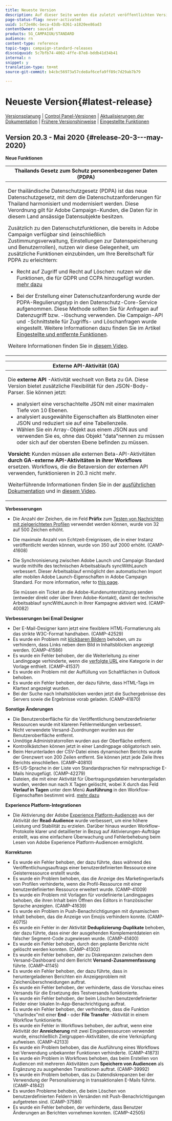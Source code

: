```yaml
---
title: Neueste Version
description: Auf dieser Seite werden die zuletzt veröffentlichten Versionen von Adobe Campaign Standard aufgelistet.
page-status-flag: never-activated
uuid: 1cf2e40c-beca-43db-8261-a1820ee86ad3
contentOwner: sauviat
products: SG_CAMPAIGN/STANDARD
audience: rn
content-type: reference
topic-tags: campaign-standard-releases
discoiquuid: 5c7bfb74-4002-4ffe-87e8-bddb41d34b41
internal: n
snippet: y
translation-type: tm+mt
source-git-commit: b4cbc56973a57cde8af6cefa9ff89c7d29ab7b79

---
```



# Neueste Version{#latest-release}

[Versionsplanung](../../rn/using/release-planning.md) | [Control Panel-Versionen](https://docs.adobe.com/content/help/de-DE/control-panel/using/release-notes.html) | [Aktualisierungen der Dokumentation](../../rn/using/documentation-updates.md) | [Frühere Versionshinweise](../../rn/using/release-notes-2020.md) | [Eingestellte Funktionen](../../rn/using/deprecated-features.md)

## Version 20.3 - Mai 2020    {#release-20-3---may-2020}

**Neue Funktionen**

<table> 
<thead> 
<tr> 
<th> <strong>Thailands Gesetz zum Schutz personenbezogener Daten (PDPA)</strong><br /> </th> 
</tr> 
</thead> 
<tbody> 
<tr> 
<td> <p>Der thailändische Datenschutzgesetz (PDPA) ist das neue Datenschutzgesetz, mit dem die Datenschutzanforderungen für Thailand harmonisiert und modernisiert werden. Diese Verordnung gilt für Adobe Campaign-Kunden, die Daten für in diesem Land ansässige Datensubjekte besitzen.</p>
<p>Zusätzlich zu den Datenschutzfunktionen, die bereits in Adobe Campaign verfügbar sind (einschließlich Zustimmungsverwaltung, Einstellungen zur Datenspeicherung und Benutzerrollen), nutzen wir diese Gelegenheit, um zusätzliche Funktionen einzubinden, um Ihre Bereitschaft für PDPA zu erleichtern:</p>
<ul>
<li>Recht auf Zugriff und Recht auf Löschen: nutzen wir die Funktionen, die für GDPR und CCPA hinzugefügt wurden. <a href="https://helpx.adobe.com/content/help/de/campaign/kb/acs-privacy.html#righttoaccess">mehr dazu</a> </li>
<li><p>Bei der Erstellung einer Datenschutzanforderung wurde der PDPA-Regulierungstyp in den Datenschutz-Core-Service aufgenommen. Diese Methode sollten Sie für Anfragen auf Datenzugriff bzw. -löschung verwenden. Die Campaign-API und -Schnittstelle für Zugriffs- und Löschanfragen wurde eingestellt.  Weitere Informationen dazu finden Sie im Artikel <a href="../../rn/using/deprecated-features.md">Eingestellte und entfernte Funktionen</a>.</p></li>
</ul>
<p>Weitere Informationen finden Sie in <a href="https://docs.adobe.com/content/help/en/campaign-learn/campaign-standard-tutorials/privacy/privacy-overview.html">diesem Video</a>.</p>
</td> 
</tr> 
</tbody> 
</table>

<table> 
<thead> 
<tr> 
<th> <strong>Externe API-Aktivität (GA)</strong><br /> </th> 
</tr> 
</thead> 
<tbody> 
<tr> 
  <td> <p>Die <strong>externe API</strong> -Aktivität wechselt von Beta zu GA. Diese Version bietet zusätzliche Flexibilität für den JSON-Body-Parser. Sie können jetzt:</p>
<ul>
<li>analysiert eine verschachtelte JSON mit einer maximalen Tiefe von 10 Ebenen. </li>
<li>analysiert ausgewählte Eigenschaften als Blattknoten einer JSON und reduziert sie auf eine Tabellenzeile.</li>
<li>Wählen Sie ein Array-Objekt aus einem JSON aus und verwenden Sie es, ohne das Objekt "data"nennen zu müssen oder sich auf der obersten Ebene befinden zu müssen.</li>
</ul>
<p><strong>Vorsicht:</strong> Kunden müssen alle externen Beta-API-Aktivitäten <strong>durch GA-externe API-Aktivitäten in ihrer Workflows</strong> ersetzen.  Workflows, die die Betaversion der externen API verwenden, funktionieren in 20.3 nicht mehr.</p>
<p>Weiterführende Informationen finden Sie in der <a href="../../automating/using/external-api.md">ausführlichen Dokumentation</a> und in <a href="https://docs.adobe.com/content/help/en/campaign-learn/campaign-standard-tutorials/managing-processes-and-data/data-management-activities/external-api-activity.html">diesem Video</a>.</p>
</td> 
</tr> 
</tbody> 
</table>

**Verbesserungen**

* Die Anzahl der Zeichen, die im Feld **Präfix** zum [Testen von Nachrichten mit zielgerichteten Profilen](../../sending/using/testing-messages-using-target.md) verwendet werden können, wurde von 32 auf 500 Zeichen erhöht.
* Die maximale Anzahl von Echtzeit-Ereignissen, die in einer Instanz veröffentlicht werden können, wurde von 350 auf 2000 erhöht. (CAMP-41608)
* Die Synchronisierung zwischen Adobe Launch und Campaign Standard wurde mithilfe des technischen Arbeitsablaufs syncWithLaunch verbessert. Dieser Arbeitsablauf ermöglicht den automatischen Import aller mobilen Adobe Launch-Eigenschaften in Adobe Campaign Standard. For more information, refer to [this page](../../administration/using/technical-workflows.md).

   Sie müssen ein Ticket an die Adobe-Kundenunterstützung senden (entweder direkt oder über Ihren Adobe-Kontakt), damit der technische Arbeitsablauf syncWithLaunch in Ihrer Kampagne aktiviert wird. (CAMP-40082)

**Verbesserungen bei Email Designer**

* Der E-Mail-Designer kann jetzt eine flexiblere HTML-Formatierung als das strikte W3C-Format handhaben. (CAMP-42529)
* Es wurde ein Problem mit [klickbaren Bildern](../../designing/using/links.md#inserting-a-link) behoben, um zu verhindern, dass Links neben dem Bild in Inhaltsblöcken angezeigt werden. (CAMP-41586)
* Es wurde ein Fehler behoben, der die Weiterleitung zu einer Landingpage verhinderte, wenn die [verfolgte URL](../../designing/using/links.md#about-tracked-urls) eine Kategorie in der Vorlage enthielt. (CAMP-41537)
* Es wurde ein Problem mit der Auffüllung von Schaltflächen in Outlook behoben.
* Es wurde ein Fehler behoben, der dazu führte, dass HTML-Tags im Klartext angezeigt wurden.
* Bei der Suche nach Inhaltsblöcken werden jetzt die Suchergebnisse des Servers sowie die Ergebnisse vorab geladen. (CAMP-41870)

**Sonstige Änderungen**

* Die Benutzeroberfläche für die Veröffentlichung benutzerdefinierter Ressourcen wurde mit klareren Fehlermeldungen verbessert.
* Nicht verwendete Versand-Zuordnungen wurden aus der Benutzeroberfläche entfernt.
* Unnötige Administratorrollen wurden aus der Oberfläche entfernt.
* Kontrollkästchen können jetzt in einer Landingpage obligatorisch sein.
* Beim Herunterladen der CSV-Datei eines dynamischen Berichts wurde der Grenzwert von 200 Zeilen entfernt. Sie können jetzt jede Zeile Ihres Berichts einschließen. (CAMP-40810)
* ES-US-Sprache in der Liste von Standardsprachen für mehrsprachige E-Mails hinzugefügt. (CAMP-42279)
* Dateien, die mit einer Aktivität für Übertragungsdateien heruntergeladen wurden, werden nun nach X Tagen gelöscht, wobei X durch das Feld **Verlauf in Tagen** unter dem Menü **Ausführung** in den Workflow-Eigenschaften bestimmt wird. [mehr dazu](../../automating/using/executing-a-workflow.md#workflow-properties)

**Experience Platform-Integrationen**

* Die Aktivierung der Adobe [Experience Platform-Audiencen](../../automating/using/aep-targeting-audiences.md) aus der Aktivität der **Read-Audience** wurde verbessert, um eine höhere Leistung und Stabilität zu erzielen. Darüber hinaus wurden Workflow-Protokolle klarer und detaillierter in Bezug auf Aktivierungen-Aufträge erstellt, was eine einfachere Überwachung und Fehlerbehebung beim Lesen von Adobe Experience Platform-Audiencen ermöglicht.

**Korrekturen**

* Es wurde ein Fehler behoben, der dazu führte, dass während des Veröffentlichungsauftrags einer benutzerdefinierten Ressource eine Geisterressource erstellt wurde.
* Es wurde ein Problem behoben, das die Anzeige des Marketingverlaufs von Profilen verhinderte, wenn die Profil-Ressource mit einer benutzerdefinierten Ressource erweitert wurde. (CAMP-41009)
* Es wurde ein Problem mit Vorlagen für vordefinierte Landingpages behoben, die ihren Inhalt beim Öffnen des Editors in französischer Sprache anzeigten. (CAMP-41639)
* Es wurde ein Problem in Push-Benachrichtigungen mit dynamischem Inhalt behoben, das die Anzeige von Emojis verhindern konnte. (CAMP-40715)
* Es wurde ein Fehler in der Aktivität **Deduplizierung-Duplikate** behoben, der dazu führte, dass einer der ausgehenden Komplementdateien ein falscher Segment-Code zugewiesen wurde. (CAMP-41400)
* Es wurde ein Fehler behoben, durch den geplante Berichte nicht gelöscht werden konnten. (CAMP-41302)
* Es wurde ein Fehler behoben, der zu Diskrepanzen zwischen dem Versand-Dashboard und dem Bericht **Versand-Zusammenfassung** führte. (CAMP-41145)
* Es wurde ein Fehler behoben, der dazu führte, dass in heruntergeladenen Berichten ein Anzeigeproblem mit Zeichenüberschneidungen auftrat.
* Es wurde ein Fehler behoben, der verhinderte, dass die Vorschau eines Versands für die Ersetzung des Testversands funktionierte.
* Es wurde ein Fehler behoben, der beim Löschen benutzerdefinierter Felder einer lokalen In-App-Benachrichtigung auftrat.
* Es wurde ein Fehler behoben, der verhinderte, dass die Funktion &quot;charIndex&quot;mit einer **End** - oder **File Transfer** -Aktivität in einem Workflow funktionierte.
* Es wurde ein Fehler in Workflows behoben, der auftrat, wenn eine Aktivität der **Anreicherung** mit zwei Eingaberessourcen verwendet wurde, einschließlich Zielgruppen-Aktivitäten, die eine Verknüpfung aufweisen. (CAMP-42133)
* Es wurde ein Problem behoben, das die Ausführung eines Workflows bei Verwendung unbekannter Funktionen verhinderte. (CAMP-41873)
* Es wurde ein Problem in Workflows behoben, das beim Erstellen von Audiencen mit mehreren Aktivitäten zum **Speichern von Audiencen** als Ergänzung zu ausgehenden Transitionen auftrat. (CAMP-39992)
* Es wurde ein Problem behoben, das zu Datendiskrepanzen bei der Verwendung der Personalisierung in transaktionalen E-Mails führte. (CAMP-41842)
* Es wurden Probleme behoben, die beim Löschen von benutzerdefinierten Feldern in Versänden mit Push-Benachrichtigungen aufgetreten sind. (CAMP-37586)
* Es wurde ein Fehler behoben, der verhinderte, dass Benutzer Änderungen an Berichten vornehmen konnten. (CAMP-42505)
